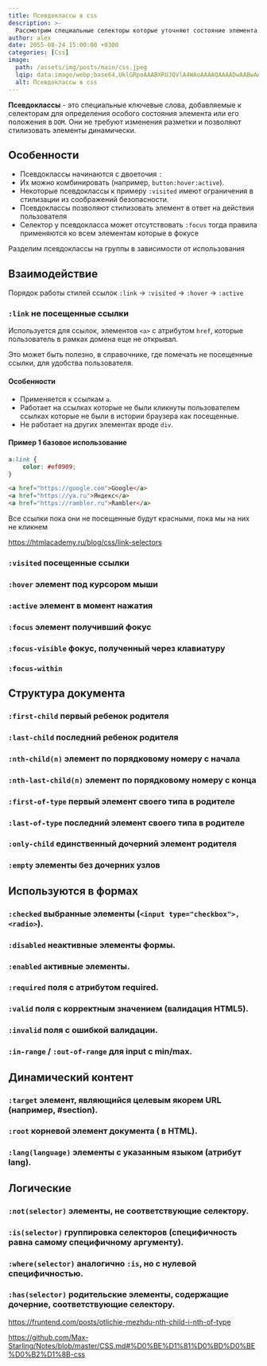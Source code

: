 ```yaml
---
title: Псевдоклассы в css
description: >-
  Рассмотрим специальные селекторы которые уточняют состояние элемента
author: alex
date: 2055-08-24 15:00:00 +0300
categories: [Css]
image:
  path: /assets/img/posts/main/css.jpeg
  lqip: data:image/webp;base64,UklGRpoAAABXRUJQVlA4WAoAAAAQAAAADwAABwAAQUxQSDIAAAARL0AmbZurmr57yyIiqE8oiG0bejIYEQTgqiDA9vqnsUSI6H+oAERp2HZ65qP/VIAWAFZQOCBCAAAA8AEAnQEqEAAIAAVAfCWkAALp8sF8rgRgAP7o9FDvMCkMde9PK7euH5M1m6VWoDXf2FkP3BqV0ZYbO6NA/VFIAAAA
  alt: Псевдоклассы в css
---
```



**Псевдоклассы** - это специальные ключевые слова, добавляемые к селекторам для определения особого состояния элемента или его положения в `DOM`. 
Они не требуют изменения разметки и позволяют стилизовать элементы динамически.

## Особенности

- Псевдоклассы начинаются с двоеточия `:`
- Их можно комбинировать (например, `button:hover:active`).
- Некоторые псевдоклассы к примеру `:visited` имеют ограничения в стилизации из соображений безопасности.
- Псевдоклассы позволяют стилизовать элемент в ответ на действия пользователя
- Селектор у псевдокласса может отсутствовать `:focus` тогда правила применяются ко всем элементам которые в фокусе

Разделим псевдоклассы на группы в зависимости от использования

## Взаимодействие

Порядок работы стилей ссылок `:link` → `:visited` → `:hover` → `:active`

### `:link` не посещенные ссылки

Используется для ссылок, элементов `<a>` с атрибутом `href`, которые пользователь в рамках домена еще не открывал.

Это может быть полезно, в справочнике, где помечать не посещенные ссылки, для удобства пользователя.

#### Особенности

- Применяется к ссылкам `a`.
- Работает на ссылках которые не были кликнуты пользователем ссылках которые не были в истории браузера как посещенные.
- Не работает на других элементах вроде `div`.

#### Пример 1 базовое использование

````css
a:link {
    color: #ef0909;
}
````

`````html
<a href="https://google.com">Google</a>
<a href="https://ya.ru">Яндекс</a>
<a href="https://rambler.ru">Rambler</a>
`````

Все ссылки пока они не посещенные будут красными, пока мы на них не кликнем

https://htmlacademy.ru/blog/css/link-selectors

### `:visited` посещенные ссылки
### `:hover` элемент под курсором мыши
### `:active` элемент в момент нажатия
### `:focus` элемент получивший фокус
### `:focus-visible` фокус, полученный через клавиатуру
### `:focus-within`

## Структура документа

### `:first-child` первый ребенок родителя
### `:last-child` последний ребенок родителя
### `:nth-child(n)` элемент по порядковому номеру с начала
### `:nth-last-child(n)` элемент по порядковому номеру с конца
### `:first-of-type` первый элемент своего типа в родителе
### `:last-of-type` последний элемент своего типа в родителе
### `:only-child` единственный дочерний элемент родителя
### `:empty` элементы без дочерних узлов

## Используются в формах

### `:checked` выбранные элементы (`<input type="checkbox">, <radio>`).
### `:disabled` неактивные элементы формы.
### `:enabled` активные элементы.
### `:required` поля с атрибутом required.
### `:valid` поля с корректным значением (валидация HTML5).
### `:invalid` поля с ошибкой валидации.
### `:in-range` / `:out-of-range` для input с min/max.

## Динамический контент

### `:target` элемент, являющийся целевым якорем URL (например, #section).
### `:root` корневой элемент документа (<html> в HTML).
### `:lang(language)` элементы с указанным языком (атрибут lang).

## Логические

### `:not(selector)` элементы, не соответствующие селектору.
### `:is(selector)` группировка селекторов (специфичность равна самому специфичному аргументу).
### `:where(selector)` аналогично `:is`, но с нулевой специфичностью.
### `:has(selector)` родительские элементы, содержащие дочерние, соответствующие селектору.



https://fruntend.com/posts/otlichie-mezhdu-nth-child-i-nth-of-type

https://github.com/Max-Starling/Notes/blob/master/CSS.md#%D0%BE%D1%81%D0%BD%D0%BE%D0%B2%D1%8B-css
